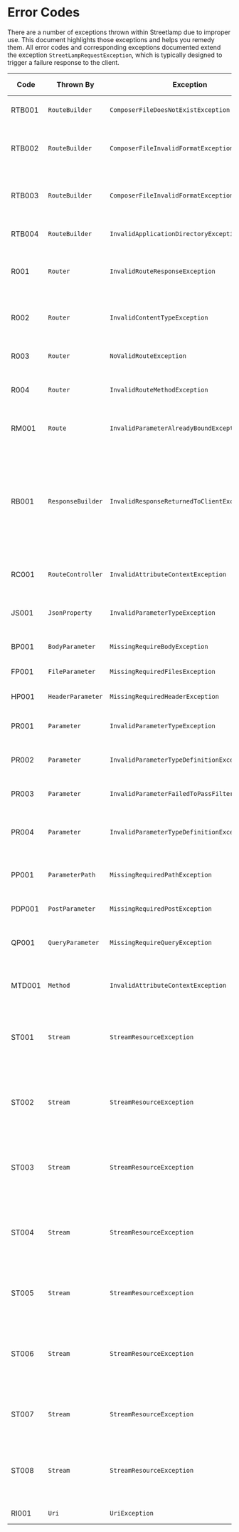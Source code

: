 # Error Codes

There are a number of exceptions thrown within Streetlamp due to improper use.
This document highlights those exceptions and helps you remedy them.
All error codes and corresponding exceptions documented extend the exception `StreetLampRequestException`, which is
typically designed to trigger a failure response to the client.

| Code   | Thrown By         | Exception                                      | HTTP Status | Description                                                                                                                                                                                                        |
|--------|-------------------|------------------------------------------------|-------------|--------------------------------------------------------------------------------------------------------------------------------------------------------------------------------------------------------------------|
| RTB001 | `RouteBuilder`    | `ComposerFileDoesNotExistException`            | 503         | Cannot find the referenced composer file.                                                                                                                                                                          |
| RTB002 | `RouteBuilder`    | `ComposerFileInvalidFormatException`           | 503         | The composer file specified is invalid [JSON](https://www.json.org/json-en.html) or does not have a [PSR-4](https://www.php-fig.org/psr/psr-4/) configuration.                                                     |
| RTB003 | `RouteBuilder`    | `ComposerFileInvalidFormatException`           | 500         | The composer file specified is invalid [JSON](https://www.json.org/json-en.html) or does not have a [PSR-4](https://www.php-fig.org/psr/psr-4/) configuration.                                                     |
| RTB004 | `RouteBuilder`    | `InvalidApplicationDirectoryException`         | 500         | Application path specified is not a directory.                                                                                                                                                                     |
| R001   | `Router`          | `InvalidRouteResponseException`                | 500         | The route method did not return a valid `ResponseBuilder` object.                                                                                                                                                  |
| R002   | `Router`          | `InvalidContentTypeException`                  | 415         | Request did match a route path, but did not match the accepted media type.                                                                                                                                         |
| R003   | `Router`          | `NoValidRouteException`                        | 404         | Request did not match any route defined.                                                                                                                                                                           |
| R004   | `Router`          | `InvalidRouteMethodException`                  | 500         | Cached response was not an instance of `ResponseInterface`.                                                                                                                                                        |
| RM001  | `Route`           | `InvalidParameterAlreadyBoundException`        | 500         | There are multiple inputs bound to the same parameter.                                                                                                                                                             |
| RB001  | `ResponseBuilder` | `InvalidResponseReturnedToClientException`     | 500         | Response to client is not a primitive data type. If response is a [JSON](https://www.json.org/json-en.html) object please ensure the content type is set to `application/json` so it can be automatically encoded. |
| RC001  | `RouteController` | `InvalidAttributeContextException`             | 500         | Attempt to bind a route controller to a method and not a class.                                                                                                                                                    |
| JS001  | `JsonProperty`    | `InvalidParameterTypeException`                | 400         | Data binding has failed due to missing required field.                                                                                                                                                             |
| BP001  | `BodyParameter`   | `MissingRequireBodyException`                  | 400         | Request is missing the expected body data.                                                                                                                                                                         |
| FP001  | `FileParameter`   | `MissingRequiredFilesException`                | 400         | Request is missing the expected file.                                                                                                                                                                              |
| HP001  | `HeaderParameter` | `MissingRequiredHeaderException`               | 400         | Request is missing the expected header.                                                                                                                                                                            |
| PR001  | `Parameter`       | `InvalidParameterTypeException`                | 400         | Request data for input field is not a string or array.                                                                                                                                                             |
| PR002  | `Parameter`       | `InvalidParameterTypeDefinitionException`      | 500         | No data type defined for parameter in route method definition.                                                                                                                                                     |
| PR003  | `Parameter`       | `InvalidParameterFailedToPassFilterValidation` | 400         | Request input failed to match validator checks.                                                                                                                                                                    |
| PR004  | `Parameter`       | `InvalidParameterTypeDefinitionException`      | 500         | No bindings for specified data type in parameter for route method definition.                                                                                                                                      |
| PP001  | `ParameterPath`   | `MissingRequiredPathException`                 | 400         | Request path is missing the expected variable parameter.                                                                                                                                                           |
| PDP001 | `PostParameter`   | `MissingRequiredPostException`                 | 400         | Request is missing the expected post data.                                                                                                                                                                         |
| QP001  | `QueryParameter`  | `MissingRequireQueryException`                 | 400         | Request is missing the expected query string parameter.                                                                                                                                                            |
| MTD001 | `Method`          | `InvalidAttributeContextException`             | 500         | Method attribute bound to something other than a class method.                                                                                                                                                     |
| ST001  | `Stream`          | `StreamResourceException`                      | 500         | Invalid stream resource. This could be due to a permission issue or the stream being closed.                                                                                                                       |
| ST002  | `Stream`          | `StreamResourceException`                      | 500         | Unable to determine the position of the stream. This is likely because the resource does not support this capability.                                                                                              |
| ST003  | `Stream`          | `StreamResourceException`                      | 500         | Unable to seek in the stream. This is likely because the resource does not support this capability.                                                                                                                |
| ST004  | `Stream`          | `StreamResourceException`                      | 500         | The stream is not writable. This may occur if the stream was opened in read-only mode or the underlying resource does not support writing.                                                                         |
| ST005  | `Stream`          | `StreamResourceException`                      | 500         | Unable to write to the stream. This may be due to a resource error or a write failure.                                                                                                                             |
| ST006  | `Stream`          | `StreamResourceException`                      | 500         | The stream is not readable. This may occur if the stream was opened in write-only mode or the underlying resource does not support reading.                                                                        |
| ST007  | `Stream`          | `StreamResourceException`                      | 500         | Unable to read from the stream. This may be due to a resource error or a read failure.                                                                                                                             |
| ST008  | `Stream`          | `StreamResourceException`                      | 500         | Unable to get the contents of the stream. This may be due to a resource error or the stream being closed.                                                                                                          |
| RI001  | `Uri`             | `UriException`                                 | 400         | Invalid URI provided                                                                                                                                                                                               |







